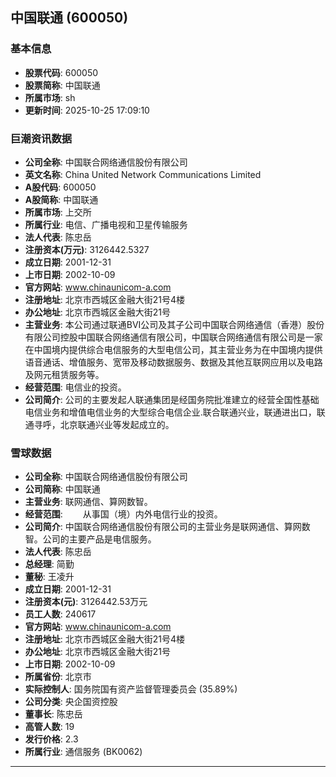 ## 中国联通 (600050)

### 基本信息

- **股票代码**: 600050
- **股票简称**: 中国联通
- **所属市场**: sh
- **更新时间**: 2025-10-25 17:09:10

### 巨潮资讯数据

- **公司全称**: 中国联合网络通信股份有限公司
- **英文名称**: China United Network Communications Limited
- **A股代码**: 600050
- **A股简称**: 中国联通
- **所属市场**: 上交所
- **所属行业**: 电信、广播电视和卫星传输服务
- **法人代表**: 陈忠岳
- **注册资本(万元)**: 3126442.5327
- **成立日期**: 2001-12-31
- **上市日期**: 2002-10-09
- **官方网站**: www.chinaunicom-a.com
- **注册地址**: 北京市西城区金融大街21号4楼
- **办公地址**: 北京市西城区金融大街21号
- **主营业务**: 本公司通过联通BVI公司及其子公司中国联合网络通信（香港）股份有限公司控股中国联合网络通信有限公司，中国联合网络通信有限公司是一家在中国境内提供综合电信服务的大型电信公司，其主营业务为在中国境内提供语音通话、增值服务、宽带及移动数据服务、数据及其他互联网应用以及电路及网元租赁服务等。
- **经营范围**: 电信业的投资。
- **公司简介**: 公司的主要发起人联通集团是经国务院批准建立的经营全国性基础电信业务和增值电信业务的大型综合电信企业.联合联通兴业，联通进出口，联通寻呼，北京联通兴业等发起成立的。

### 雪球数据

- **公司全称**: 中国联合网络通信股份有限公司
- **公司简称**: 中国联通
- **主营业务**: 联网通信、算网数智。
- **经营范围**: 　　从事国（境）内外电信行业的投资。
- **公司简介**: 中国联合网络通信股份有限公司的主营业务是联网通信、算网数智。公司的主要产品是电信服务。
- **法人代表**: 陈忠岳
- **总经理**: 简勤
- **董秘**: 王凌升
- **成立日期**: 2001-12-31
- **注册资本(元)**: 3126442.53万元
- **员工人数**: 240617
- **官方网站**: www.chinaunicom-a.com
- **注册地址**: 北京市西城区金融大街21号4楼
- **办公地址**: 北京市西城区金融大街21号
- **上市日期**: 2002-10-09
- **所属省份**: 北京市
- **实际控制人**: 国务院国有资产监督管理委员会 (35.89%)
- **公司分类**: 央企国资控股
- **董事长**: 陈忠岳
- **高管人数**: 19
- **发行价格**: 2.3
- **所属行业**: 通信服务 (BK0062)

---